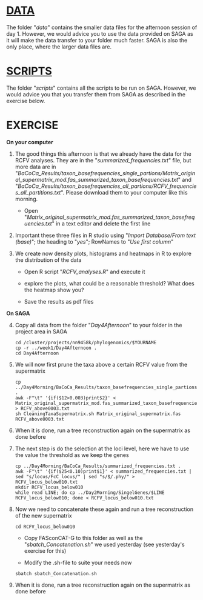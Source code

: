 # [DATA](data)
The folder "_data_" contains the smaller data files for the afternoon session of day 1. However, we would advice you to use the data provided on SAGA as it will make the data transfer to your folder much faster. SAGA is also the only place, where the larger data files are.

# [SCRIPTS](scripts)
The folder "_scripts_" contains all the scripts to be run on SAGA. However, we would advice you that you transfer them from SAGA as described in the exercise below.

# EXERCISE
**On your computer**

1. The good things this afternoon is that we already have the data for the RCFV analyses. They are in the "_summarized_frequencies.txt_" file, but more data are in "_BaCoCa_Results/taxon_basefrequencies_single_partions/Matrix_original_supermatrix_mod.fas_summarized_taxon_basefrequencies.txt_" and "_BaCoCa_Results/taxon_basefrequencies_all_partions/RCFV_frequencies_all_partitions.txt_". Please download them to your computer like this morning.
	
	* Open "_Matrix_original_supermatrix_mod.fas_summarized_taxon_basefrequencies.txt_" in a text editor and delete the first line
	
2. Important these three files in R studio using "_Import Database/From text (base)_"; the heading to "_yes_"; RowNames to "_Use first column_"

3. We create now density plots, histograms and heatmaps in R to explore the distribution of the data

	* Open R script "_RCFV_analyses.R_" and execute it
	
	* explore the plots, what could be a reasonable threshold? What does the heatmap show you?
	
	* Save the results as pdf files

**On SAGA**

4. Copy all data from the folder "_Day4Afternoon_" to your folder in the project area in SAGA
	
	```
	cd /cluster/projects/nn9458k/phylogenomics/$YOURNAME
	cp -r ../week1/Day4Afternoon .
	cd Day4Afternoon
	```
	
5. We will now first prune the taxa above a certain RCFV value from the supermatrix
	
	```
	cp ../Day4Morning/BaCoCa_Results/taxon_basefrequencies_single_partions/Matrix_original_supermatrix_mod.fas_summarized_taxon_basefrequencies.txt .
	awk -F"\t" '{if($12>0.003)print$2}' < Matrix_original_supermatrix_mod.fas_summarized_taxon_basefrequencies.txt > RCFV_above0003.txt
	sh CleaningTaxaSupermatrix.sh Matrix_original_supermatrix.fas RCFV_above0003.txt
	```
	
6. When it is done, run a tree reconstruction again on the supermatrix as done before

7. The next step is do the selection at the loci level, here we have to use the value the threshold as we keep the genes
	
	```
	cp ../Day4Morning/BaCoCa_Results/summarized_frequencies.txt .
	awk -F"\t" '{if($25<0.10)print$1}' < summarized_frequencies.txt | sed "s/locus/FcC_locus/" | sed "s/$/.phy/" > RCFV_locus_below010.txt
	mkdir RCFV_locus_below010
	while read LINE; do cp ../Day2Morning/SingelGenes/$LINE RCFV_locus_below010; done < RCFV_locus_below010.txt
	```
	
8. Now we need to concatenate these again and run a tree reconstruction of the new supernatrix
	
	```
	cd RCFV_locus_below010
	```
	
	* Copy FASconCAT-G to this folder as well as the "_sbatch_Concatenation.sh_" we used yesterday (see yesterday's exercise for this) 
	
	* Modify the .sh-file to suite your needs now
	
	```
	sbatch sbatch_Concatenation.sh
	```
	
9. When it is done, run a tree reconstruction again on the supermatrix as done before

